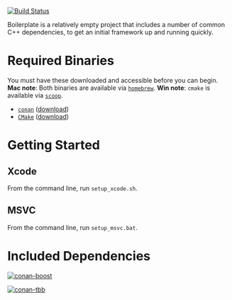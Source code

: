 [![Build Status](https://travis-ci.org/fosterbrereton/boilerplate.svg?branch=master)](https://travis-ci.org/fosterbrereton/boilerplate)

Boilerplate is a relatively empty project that includes a number of common C++ dependencies, to get an initial framework up and running quickly.

# Required Binaries

You must have these downloaded and accessible before you can begin. **Mac note**: Both binaries are available via [`homebrew`](http://brew.sh/). **Win note**: `cmake` is available via [`scoop`](http://scoop.sh/).

- [`conan`](https://www.conan.io/) ([download](https://www.conan.io/downloads))
- [`CMake`](https://cmake.org/) ([download](https://cmake.org/download/))

# Getting Started

## Xcode

From the command line, run `setup_xcode.sh`.

## MSVC

From the command line, run `setup_msvc.bat`.

# Included Dependencies

[![conan-boost](https://img.shields.io/badge/conan.io-Boost%2F1.60.0-green.svg)](http://www.conan.io/source/Boost/1.60.0/lasote/stable)

[![conan-tbb](https://img.shields.io/badge/conan.io-tbb%2F4.4.4-green.svg)](http://www.conan.io/source/TBB/4.4.4/memsharded/testing)
